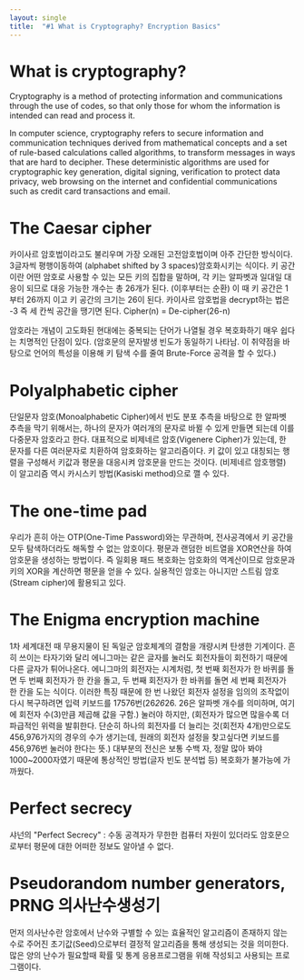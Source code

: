 ```yaml
---
layout: single
title:  "#1 What is Cryptography? Encryption Basics"
---
```


# What is cryptography?

Cryptography is a method of protecting information and communications through the use of codes, so that only those for whom the information is intended can read and process it.

In computer science, cryptography refers to secure information and communication techniques derived from mathematical concepts and a set of rule-based calculations called algorithms, to transform messages in ways that are hard to decipher. These deterministic algorithms are used for cryptographic key generation, digital signing, verification to protect data privacy, web browsing on the internet and confidential communications such as credit card transactions and email.



# The Caesar cipher

카이사르 암호법이라고도 불리우며 가장 오래된 고전암호법이며 아주 간단한 방식이다. 3글자씩 평행이동하여 (alphabet shifted by 3 spaces)암호화시키는 식이다. 키 공간이란 어떤 암호로 사용할 수 있는 모든 키의 집합을 말하며, 각 키는 알파벳과 일대일 대응이 되므로 대응 가능한 개수는 총 26개가 된다. (이후부터는 순환) 이 때 키 공간은 1부터 26까지 이고 키 공간의 크기는 26이 된다. 카이사르 암호법을 decrypt하는 법은 -3 즉 세 칸씩 공간을 땡기면 된다. Cipher(n) = De-cipher(26-n)

암호라는 개념이 고도화된 현대에는 중복되는 단어가 나열될 경우 복호화하기 매우 쉽다는 치명적인 단점이 있다. (암호문의 문자발생 빈도가 동일하기 나타남. 이 취약점을 바탕으로 언어의 특성을 이용해 키 탐색 수를 줄여 Brute-Force 공격을 할 수 있다.)



# Polyalphabetic cipher

단일문자 암호(Monoalphabetic Cipher)에서 빈도 분포 추측을 바탕으로 한 알파벳 추측을 막기 위해서는, 하나의 문자가 여러개의 문자로 바뀔 수 있게 만들면 되는데 이를 다중문자 암호라고 한다.  대표적으로 비제네르 암호(Vigenere Cipher)가 있는데, 한 문자를 다른 여러문자로 치환하여 암호화하는 알고리즘이다. 키 값이 있고 대칭되는 행렬을 구성해서 키값과 평문을 대응시켜 암호문을 만드는 것이다. (비제네르 암호행렬) 이 알고리즘 역시 카시스키 방법(Kasiski method)으로 깰 수 있다.



# The one-time pad

우리가 흔히 아는 OTP(One-Time Password)와는 무관하며, 전사공격에서 키 공간을 모두 탐색하더라도 해독할 수 없는 암호이다. 평문과 랜덤한 비트열을 XOR연산을 하여 암호문을 생성하는 방법이다. 즉 일회용 패드 복호화는 암호화의 역계산이므로 암호문과 키의 XOR을 계산하면 평문을 얻을 수 있다. 실용적인 암호는 아니지만 스트림 암호(Stream cipher)에 활용되고 있다.



# The Enigma encryption machine

1차 세계대전 때 무용지물이 된 독일군 암호체계의 결함을 개량시켜 탄생한 기계이다. 흔히 쓰이는 타자기와 달리 에니그마는 같은 글자를 눌러도 회전자들이 회전하기 때문에 다른 글자가 튀어나온다. 에니그마의 회전자는 시계처럼, 첫 번째 회전자가 한 바퀴를 돌면 두 번째 회전자가 한 칸을 돌고, 두 번째 회전자가 한 바퀴를 돌면 세 번째 회전자가 한 칸을 도는 식이다. 이러한 특징 때문에 한 번 나왔던 회전자 설정을 임의의 조작없이 다시 복구하려면 입력 키보드를 17576번(26*26*26. 26은 알파벳 개수를 의미하며, 여기에 회전자 수(3)만큼 제곱해 값을 구함.) 눌러야 하지만, (회전자가 많으면 많을수록 더 파급적인 위력을 발휘한다. 단순히 하나의 회전자를 더 늘리는 것(회전자 4개)만으로도 456,976가지의 경우의 수가 생기는데, 원래의 회전자 설정을 찾고싶다면 키보드를 456,976번 눌러야 한다는 뜻.) 대부분의 전신은 보통 수백 자, 정말 많아 봐야 1000~2000자였기 때문에 통상적인 방법(글자 빈도 분석법 등) 복호화가 불가능에 가까웠다.



# Perfect secrecy

샤넌의 "Perfect Secrecy" : 수동 공격자가 무한한 컴퓨터 자원이 있더라도 암호문으로부터 평문에 대한 어떠한 정보도 알아낼 수 없다.



# Pseudorandom number generators, PRNG 의사난수생성기

먼저 의사난수란 암호에서 난수와 구별할 수 있는 효율적인 알고리즘이 존재하지 않는 수로 주어진 초기값(Seed)으로부터 결정적 알고리즘을 통해 생성되는 것을 의미한다. 많은 양의 난수가 필요할때 확률 및 통계 응용프로그램을 위해 작성되고 사용되는 프로그램이다.

